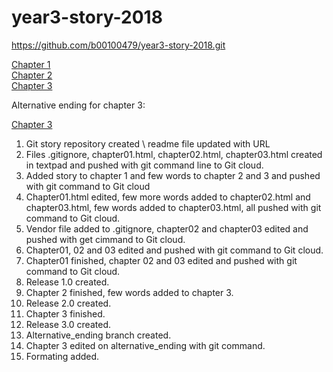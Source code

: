 # year3-story-2018

https://github.com/b00100479/year3-story-2018.git

<a href="https://b00100479.github.io/year3-story-2018/chapter01"> Chapter 1 </a>
<br>
<a href="https://b00100479.github.io/year3-story-2018/chapter02"> Chapter 2 </a>
<br>
<a href="https://b00100479.github.io/year3-story-2018/chapter03"> Chapter 3 </a>

Alternative ending for chapter 3:

<a href="https://b00100479.github.io/year3-story-2018/alternative_ending/chapter03"> Chapter 3 </a>


1. Git story repository created \ readme file updated with URL
2. Files .gitignore, chapter01.html, chapter02.html, chapter03.html created in textpad and pushed with git command line to Git cloud.
3. Added story to chapter 1 and few words to chapter 2 and 3 and pushed with git command to Git cloud
4. Chapter01.html edited, few more words added to chapter02.html and chapter03.html, few words added to chapter03.html, all pushed with git command to Git cloud.
5. Vendor file added to .gitignore, chapter02 and chapter03 edited and pushed with get cimmand to Git cloud.
6. Chapter01, 02 and 03 edited and pushed with git command to Git cloud.
7. Chapter01 finished, chapter 02 and 03 edited and pushed with git command to Git cloud.
8. Release 1.0 created.
9. Chapter 2 finished, few words added to chapter 3.
10. Release 2.0 created.
11. Chapter 3 finished.
12. Release 3.0 created.
13. Alternative_ending branch created.
14. Chapter 3 edited on alternative_ending with git command.
15. Formating added.